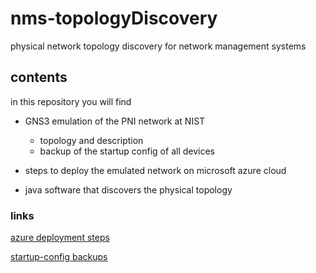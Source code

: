 # nms-topologyDiscovery
physical network topology discovery for network management systems

## contents

in this repository you will find

- GNS3 emulation of the PNI network at NIST
  
  - topology and description
  - backup of the startup config of all devices
- steps to deploy the emulated network on microsoft azure cloud
- java software that discovers the physical topology 

### links

[azure deployment steps](https://github.com/MheniMerz/nms-topologyDiscovery/azure-deployment/)

[startup-config backups](https://github.com/MheniMerz/nms-topologyDiscovery/startup-config-bkp/)



